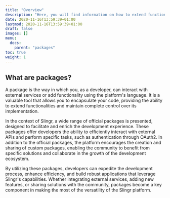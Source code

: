 ```yaml
---
title: "Overview"
description: "Here, you will find information on how to extend functionalities of your application through the use of packages."
date: 2020-11-16T13:59:39+01:00
lastmod: 2020-11-16T13:59:39+01:00
draft: false
images: []
menu:
  docs:
    parent: "packages"
toc: true
weight: 1
---
```


## **What are packages?**

A package is the way in which you, as a developer, can interact with external services or add functionality using the platform's language. It is a valuable tool that allows you to encapsulate your code, providing the ability to extend functionalities and maintain complete control over its implementation.

In the context of Slingr, a wide range of official packages is presented, designed to facilitate and enrich the development experience. These packages offer developers the ability to efficiently interact with external APIs and perform specific tasks, such as authentication through OAuth2. In addition to the official packages, the platform encourages the creation and sharing of custom packages, enabling the community to benefit from specific solutions and collaborate in the growth of the development ecosystem.

By utilizing these packages, developers can expedite the development process, enhance efficiency, and build robust applications that leverage Slingr's capabilities. Whether integrating external services, adding new features, or sharing solutions with the community, packages become a key component in making the most of the versatility of the Slingr platform.


